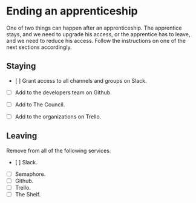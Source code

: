 Ending an apprenticeship
=========================

One of two things can happen after an apprenticeship. The apprentice stays, and we need to upgrade his access, or the apprentice has to leave, and we need to reduce his access. Follow the instructions on one of the next sections accordingly.


Staying
-------

- [ ] Grant access to all channels and groups on Slack.
- [ ] Add to the developers team on Github.
- [ ] Add to The Council.
- [ ] Add to the organizations on Trello.


Leaving
-------

Remove from all of the following services.

- [ ] Slack.
- [ ] Semaphore.
- [ ] Github.
- [ ] Trello.
- [ ] The Shelf.
